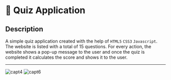 # 🎯 Quiz Application

## Description

A simple quiz application created with the help of `HTML5` `CSS3` `Javascript`. The website is listed with a total of 15 questions. For every action, the website shows a pop-up message to the user and once the quiz is completed it calculates the score and shows it to the user.

---





![capt4](https://user-images.githubusercontent.com/106757278/220823795-ea6bbeb2-dea8-477f-8413-1cdfcf21667a.PNG)
![capt6](https://user-images.githubusercontent.com/106757278/220823797-faa579d4-340c-4ee5-bc4c-7826fe31d807.PNG)
